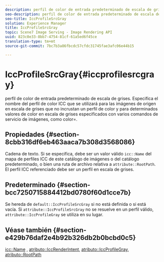```yaml
---
description: perfil de color de entrada predeterminado de escala de grises. Especifica el nombre del perfil de color ICC que se utilizará para las imágenes de origen en escala de grises que no incrustan un perfil de color y para determinados valores de color en escala de grises especificados con varios comandos de servicio de imágenes, como color=.
seo-description: perfil de color de entrada predeterminado de escala de grises. Especifica el nombre del perfil de color ICC que se utilizará para las imágenes de origen en escala de grises que no incrustan un perfil de color y para determinados valores de color en escala de grises especificados con varios comandos de servicio de imágenes, como color=.
seo-title: IccProfileSrcGray
solution: Experience Manager
title: IccProfileSrcGray
topic: Scene7 Image Serving - Image Rendering API
uuid: 823c0e33-8bb7-4754-81cf-61a5ed6f45ce
translation-type: tm+mt
source-git-commit: 7bc7b3a86fbcdc57cfdc31745fae3afc06e44b15

---
```



# IccProfileSrcGray{#iccprofilesrcgray}

perfil de color de entrada predeterminado de escala de grises. Especifica el nombre del perfil de color ICC que se utilizará para las imágenes de origen en escala de grises que no incrustan un perfil de color y para determinados valores de color en escala de grises especificados con varios comandos de servicio de imágenes, como color=.

## Propiedades {#section-8cbb316df6eb463aaca7b308d3568086}

Cadena de texto. Si se especifica, debe ser un valor válido `icc::Name` del mapa de perfiles ICC de este catálogo de imágenes o del catálogo predeterminado, o bien una ruta de archivo relativa a `attribute::RootPath`. El perfil ICC referenciado debe ser un perfil en escala de grises.

## Predeterminado {#section-bcc7250715884412bd0780f60d1cce7b}

Se hereda de `default::IccProfileSrcGray` si no está definida o si está vacía. Si `attribute::IccProfileSrcGray` no se resuelve en un perfil válido, `attribute::IccProfileGray` se utiliza en su lugar.

## Véase también {#section-e429b76daf2e4b92b326db2b0bcbd0c5}

[icc::Name](../../../../../is-api/image-catalog/image-serving-api-ref/c-image-catalog-reference/c-icc-profile-map-reference/r-name-icc.md#reference-9e7d3c8e35434981a3dfac66b8946cbe) , [atributo::IccRenderIntent](../../../../../is-api/image-catalog/image-serving-api-ref/c-image-catalog-reference/c-attributes-reference/r-iccrenderintent.md#reference-012f207f28bd4406a5368d23ed95a51f), [atributo::IccProfileGray](../../../../../is-api/image-catalog/image-serving-api-ref/c-image-catalog-reference/c-attributes-reference/r-iccprofilegray.md#reference-13822a1596e440eea0492e86d88dad35), [atributo::RootPath](../../../../../is-api/image-catalog/image-serving-api-ref/c-image-catalog-reference/c-attributes-reference/r-rootpath.md#reference-17d57e5967be403b8408fa7214017494)
